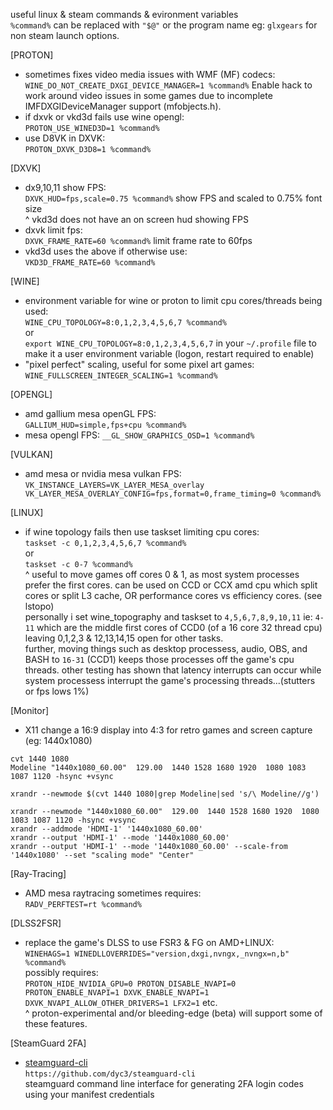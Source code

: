 useful linux & steam commands & evironment variables <br />
`%command%` can be replaced with `"$@"` or the program name eg: `glxgears` for non steam launch options.

[PROTON]
* sometimes fixes video media issues with WMF (MF) codecs: <br />
`WINE_DO_NOT_CREATE_DXGI_DEVICE_MANAGER=1 %command%`	Enable hack to work around video issues in some games due to incomplete IMFDXGIDeviceManager support (mfobjects.h).
* if dxvk or vkd3d fails use wine opengl: <br />
`PROTON_USE_WINED3D=1 %command%`
* use D8VK in DXVK: <br />
`PROTON_DXVK_D3D8=1 %command%`

[DXVK]
* dx9,10,11 show FPS: <br />
  `DXVK_HUD=fps,scale=0.75 %command%` show FPS and scaled to 0.75% font size <br />
  ^ vkd3d does not have an on screen hud showing FPS
* dxvk limit fps: <br />
  `DXVK_FRAME_RATE=60 %command%` limit frame rate to 60fps
* vkd3d uses the above if otherwise use: <br />
  `VKD3D_FRAME_RATE=60 %command%`

[WINE]
* environment variable for wine or proton to limit cpu cores/threads being used: <br />
  `WINE_CPU_TOPOLOGY=8:0,1,2,3,4,5,6,7 %command%` <br />
  or <br />
  `export WINE_CPU_TOPOLOGY=8:0,1,2,3,4,5,6,7` in your `~/.profile` file to make it a user environment variable (logon, restart required to enable)
* "pixel perfect" scaling, useful for some pixel art games: <br />
  `WINE_FULLSCREEN_INTEGER_SCALING=1 %command%`
  
[OPENGL]
* amd gallium mesa openGL FPS: <br />
  `GALLIUM_HUD=simple,fps+cpu %command%`
* mesa opengl FPS:
  `__GL_SHOW_GRAPHICS_OSD=1 %command%`

[VULKAN]
* amd mesa or nvidia mesa vulkan FPS: <br />
  `VK_INSTANCE_LAYERS=VK_LAYER_MESA_overlay VK_LAYER_MESA_OVERLAY_CONFIG=fps,format=0,frame_timing=0 %command%`

[LINUX]
* if wine topology fails then use taskset limiting cpu cores: <br />
  `taskset -c 0,1,2,3,4,5,6,7 %command%` <br />
  or <br />
  `taskset -c 0-7 %command%` <br />
  ^ useful to move games off cores 0 & 1, as most system processes prefer the first cores.  can be used on CCD or CCX amd cpu which split cores or split L3 cache, OR performance cores vs efficiency cores. (see lstopo) <br />
  personally i set wine_topography and taskset to `4,5,6,7,8,9,10,11` ie: `4-11` which are the middle first cores of CCD0 (of a 16 core 32 thread cpu) leaving 0,1,2,3 & 12,13,14,15 open for other tasks. <br />
  further, moving things such as desktop processess, audio, OBS, and BASH to `16-31` (CCD1) keeps those processes off the game's cpu threads.
  other testing has shown that latency interrupts can occur while system processess interrupt the game's processing threads...(stutters or fps lows 1%) 

[Monitor]
* X11 change a 16:9 display into 4:3 for retro games and screen capture (eg: 1440x1080) <br />
```
cvt 1440 1080
Modeline "1440x1080_60.00"  129.00  1440 1528 1680 1920  1080 1083 1087 1120 -hsync +vsync
```

`xrandr --newmode $(cvt 1440 1080|grep Modeline|sed 's/\ Modeline//g')` <br />

```
xrandr --newmode "1440x1080_60.00"  129.00  1440 1528 1680 1920  1080 1083 1087 1120 -hsync +vsync
xrandr --addmode 'HDMI-1' '1440x1080_60.00'
xrandr --output 'HDMI-1' --mode '1440x1080_60.00'
xrandr --output 'HDMI-1' --mode '1440x1080_60.00' --scale-from '1440x1080' --set "scaling mode" "Center"
```

[Ray-Tracing]
* AMD mesa raytracing sometimes requires: <br />
  `RADV_PERFTEST=rt %command%`

[DLSS2FSR]
* replace the game's DLSS to use FSR3 & FG on AMD+LINUX: <br />
  `WINEHAGS=1 WINEDLLOVERRIDES="version,dxgi,nvngx,_nvngx=n,b" %command%` <br />
  possibly requires: <br />
  `PROTON_HIDE_NVIDIA_GPU=0 PROTON_DISABLE_NVAPI=0 PROTON_ENABLE_NVAPI=1 DXVK_ENABLE_NVAPI=1 DXVK_NVAPI_ALLOW_OTHER_DRIVERS=1 LFX2=1` etc. <br />
  ^ proton-experimental and/or bleeding-edge (beta) will support some of these features.

[SteamGuard 2FA]
* [steamguard-cli](https://github.com/dyc3/steamguard-cli) <br />
`https://github.com/dyc3/steamguard-cli` <br />
steamguard command line interface for generating 2FA login codes using your manifest credentials
